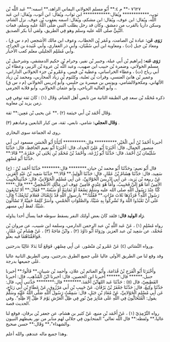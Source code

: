 ٧٦٢٧ -** م ٤:** أَبُو مسلم الخولاني اليماني الزاهد،** اسمه:** عَبد اللَّه بْن ثوب،************ ويُقال:************ ابن ثواب، ويُقال: ابن أثوب، ويُقال: ابن عَبد اللَّه، ويُقال: ابن عوف، ويُقال: ابن مشكم، ويُقال: اسمه يعقوب بْن عوف. نزل الشام، وسكن داريا بالقرب من دمشق. وكان قد رحل يطلب النبي صَلَّى اللَّهُ عليه وسلم، فمات النَّبِيُّ صلى الله عليه وسلم وهو فِي الطريق، ولقي أبا بكر الصديق.

**رَوَى عَن:** عبادة بْن الصامت، وعُمَر بْن الخطاب، وعوف ابن مالك الأشجعي (م د س ق) ، ومعاذ بْن جبل (ت) ، ومعاوية ابن أَبي سُفْيَان، وأبي ذر الغفاري، وأبي عُبَيدة بن الجراح، وأبي مُسْلِم الجليلي معلم كعب الأحبار.

**رَوَى عَنه:** إبراهيم بْن أَبي عبلة، وجبير بْن نفير، وحرام بْن حكيم الدمشقي، وشرحبيل بْن مسلم الخولاني، وضمرة بْن حبيب ابن صهيب، وعبد اللَّه بْن عروة بْن الزبير، وعطاء بْن أَبي رباح (ت) ، وعطاء الخراساني، وعطية بْن قيس، وعَمْرو بْن جزء الخولاني الداراني، وعمير بْن هانئ العنسي، وفرات بْن ثعلبة، وكلثوم بْن زياد المحاربي، ومحمد بْن زياد الألهاني، ومكحولالشامي، ويونس بن ميسرة بن حلبس، وأبو إدريس الخولاني (م د س ق) ، وأبو العالية الرياحي، وأبو عثمان الخولاني، وأبو قلابة الجرمي.

ذكره مُحَمَّد بْن سعد فِي الطبقة الثانية من تابعي أَهل الشام، وَقَال (١) : كَانَ ثقة توفي فِي زمن يزيد بْن معاوية.

وَقَال أَحْمَد بْن أَبي خيثمة (٢) ،** عَن يحيى بْن مَعِين:** ثقة.

**وَقَال العجلي:** شامي، تابعي، ثقة، من كبار التابعين وعبادهم (٣) .

روى له الجماعة سوى البخاري.

أخبرنا أَحْمَدُ بْنُ أَبي الْخَيْرِ،********** قال:********** أَنْبَأَنَا أَبُو الْحَسَنِ مسعود ابن أَبي منصور الجمال، قال: أَخْبَرَنَا أَبُو عَلِيّ الحداد، قال: أَخْبَرَنَا أَبُو نعيم الحافظ، قال: حَدَّثَنَا سُلَيْمان بْنُ أَحْمَدَ، قال: حَدَّثَنَا أَبُو زُرْعَة، وأَحْمَدُ بْنُ مُحَمَّدِ بْنِ يَحْيَى بْنِ حَمْزَةَ،** قَالا:** حَدَّثَنَا أَبُو مُسْهِرٍ.

(ح) : قال أَبُو نعيم: وحَدَّثَنَا أَبُو محمد بْن حيان،******** قال:******** حَدَّثَنَا أَحْمَد بْنُ سَعِيد، قال: حَدَّثَنَا هِشَامٌ بْنُ عَمَّارٍ، قال: حَدَّثَنَا الْوَلِيدُ،** قَالا:** حَدَّثَنَا سَعِيد بْنُ عَبْدِ الْعَزِيز، عَنْ ربيعة بْن يَزِيد، عَن أَبِي إِدْرِيسَ الْخَوْلانِيِّ، عَن أَبِي مُسْلِمٍ الْخَوْلانِيِّ، قال: حَدَّثَنِيالْحَبِيبُ الأَمِينُ أَمَا هُوَ إِلَيَّ فَحَبِيبٌ، وأَمَا هُوَ عِنْدِي فَأَمِينٌ عوف ابن مَالِكٍ الأَشْجَعِيُّ،**** قال:**** كُنَّا عِنْدَ رَسُول اللَّهِ صلى الله عليه وسَلَّمَ تِسْعَةً أَوْ ثَمَانِيَةً أَوْ سَبْعَةً،** فَقَالَ:** أَلا تُبَايِعُونَ رَسُولَ اللَّهِ؟ فَرَدَّدَهَا ثَلاثَ مَرَّاتٍ.** فَقُلْنَا:** يارسول اللَّهِ قَدْ بَايَعْنَاكَ فَعَلامَ نُبَايِعُكَ؟ قال: عَلَى أَنْ تَعْبُدُوا اللَّهَ ولا تُشْرِكُوا بِهِ شَيْئًا، والصَّلَوَاتِ الْخَمْسِ، وأَسَرَّ كَلِمَةً خَفِيَّةً لا تَسْأَلُونَ شَيْئًا. لفظ أَبِي مسهر.

**زاد الوليد قال:** فلقد كَانَ بعض أولئك النفر يسقط سوطه فما يسأل أحدا يناوله.

رواه مُسْلِمٍ (١) ، عَنْ عَبد اللَّهِ بْنِ عبد الرحمن الدارمي، وسلمة ابن شبيب، عن مروان بْن مُحَمَّد، عن سَعِيد بْن عبد العزيز. ورَوَاهُ أَبُو دَاوُدَ (٢) ، وابْنُ مَاجَهْ (٣) ، عَنْ هِشَامِ بْنِ عَمَّارٍ، فَوَافَقْنَاهُمَا فيه بعلو.

ورواه النَّسَائي (٤) عَنْ عَمْرو بْن مَنْصُور، عَن أَبِي مِسْهَرٍ، فَوَقَعَ لَنَا بَدَلا عَالِيًا بدرجتين.

وقد وقع لنا من الطريق الأولى عاليا عَلَى جميع الطرق بدرجتين، ومن الطريق الثانية عاليا عَلَى جميعها بدرجة.

وأَخْبَرَنَا أَبُو الْفَرَجِ بْنُ قُدَامَةَ، وأَبُو الغنائم بْن علان، وأحمد بْن شيبان،** قَالُوا:** أخبرنا حنبل،****** قال:****** أخبرنا ابن الحصين، قال: أخبرنا ابْنُ الْمُذْهِب، قال: أخبرنا القَطِيعِيّ، قال (٥) : حَدَّثَنَا عَبد اللهابْنُ أَحْمَدَ،******** قال:******** حَدَّثني أَبِي، قال: حَدَّثَنَا وكِيعٌ، قال: حَدَّثَنَا جَعْفَرُ بْنُ بَرْقَانَ، عَنْ حَبِيبِ بْنِ أَبي مَرْزُوقٍ، عَنْ عَطَاءِ بْنِ أَبي رَبَاحٍ، عَن أَبِي مُسْلِمٍ الْخَوْلانِيِّ، عَنْ مُعَاذِ بْنِ جَبَلٍ، قال: سَمِعْتُ رَسُولَ اللَّهِ صَلَّى اللَّهُ عَلَيْهِ وسَلَّمَ يقول: الْمُتَحَابُّونَ فِي اللَّهِ عَلَى مَنَابِرَ مِنْ نُورٍ فِي ظِلِّ الْعَرْشِ يَوْمَ لا ظِلَّ إِلا ظِلِّهِ". وفي الحديث قصة.

رواه التِّرْمِذِيّ (١) ، عَنْ أَحْمَد بْن منيع، عَنْ كثير بن هشام، عن جعفر بْن برقان، فوقع لنا عاليا،** ولفظه:** قال اللَّه تعالى" المتحابون فِي جلالي لهم منابر من نور يغبطهم النبيون والشهداء"،** وَقَال:** حسن صحيح.

وهذا جميع ماله عندهم، والله أعلم.